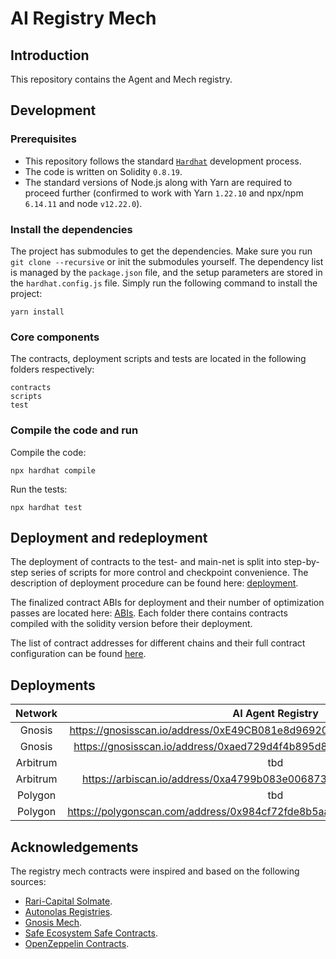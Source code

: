 # AI Registry Mech

## Introduction

This repository contains the Agent and Mech registry.


## Development

### Prerequisites
- This repository follows the standard [`Hardhat`](https://hardhat.org/tutorial/) development process.
- The code is written on Solidity `0.8.19`.
- The standard versions of Node.js along with Yarn are required to proceed further (confirmed to work with Yarn `1.22.10` and npx/npm `6.14.11` and node `v12.22.0`).

### Install the dependencies
The project has submodules to get the dependencies. Make sure you run `git clone --recursive` or init the submodules yourself.
The dependency list is managed by the `package.json` file, and the setup parameters are stored in the `hardhat.config.js` file.
Simply run the following command to install the project:
```
yarn install
```

### Core components
The contracts, deployment scripts and tests are located in the following folders respectively:
```
contracts
scripts
test
```

### Compile the code and run
Compile the code:
```
npx hardhat compile
```
Run the tests:
```
npx hardhat test
```

## Deployment and redeployment
The deployment of contracts to the test- and main-net is split into step-by-step series of scripts for more control and checkpoint convenience.
The description of deployment procedure can be found here: [deployment](https://github.com/valory-xyz/ai-registry-mech/blob/main/scripts/deployment).

The finalized contract ABIs for deployment and their number of optimization passes are located here: [ABIs](https://github.com/valory-xyz/ai-registry-mech/blob/main/abis).
Each folder there contains contracts compiled with the solidity version before their deployment.

The list of contract addresses for different chains and their full contract configuration can be found [here](https://github.com/valory-xyz/ai-registry-mech/blob/main/docs/configuration.json).


## Deployments

| Network | AI Agent Registry    | AgentFactory    | AgentFactorySubscription   |
| :---:   | :---: | :---: | :---: |
| Gnosis | https://gnosisscan.io/address/0xE49CB081e8d96920C38aA7AB90cb0294ab4Bc8EA   | https://gnosisscan.io/address/0x4be7A91e67be963806FeFA9C1FD6C53DfC358d94   | n/a   |
| Gnosis | https://gnosisscan.io/address/0xaed729d4f4b895d8ca84ba022675bb0c44d2cd52   | n/a   | https://gnosisscan.io/address/0x910Ca843Cad6C050Faf3f84387879b2928D40370   |
| Arbitrum | tbd   | https://arbiscan.io/address/0x4a46537dd58e524d4df68275946b022ea6623f71   | n/a   |
| Arbitrum | https://arbiscan.io/address/0xa4799b083e0068732456ef45ff9fe5c683658327   | /na   | https://arbiscan.io/address/0xd8bcc126ff31d2582018715d5291a508530587b0   |
| Polygon | tbd   | https://polygonscan.com/address/0xd421f433e36465b3e558b1121f584ac09fc33df8   | /na   |
| Polygon | https://polygonscan.com/address/0x984cf72fde8b5aa910e9e508ac5e007ae5bdcc9c   | n/a   | https://polygonscan.com/address/0x6e7f594f680f7abad18b7a63de50f0fee47dfd06   |

## Acknowledgements
The registry mech contracts were inspired and based on the following sources:
- [Rari-Capital Solmate](https://github.com/Rari-Capital/solmate).
- [Autonolas Registries](https://github.com/valory-xyz/autonolas-registries).
- [Gnosis Mech](https://github.com/gnosis/mech).
- [Safe Ecosystem Safe Contracts](https://github.com/safe-global/safe-contracts).
- [OpenZeppelin Contracts](https://github.com/OpenZeppelin/openzeppelin-contracts).
